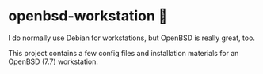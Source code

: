 # openbsd-workstation 🐡

I do normally use Debian for workstations, but OpenBSD is really great, too.

This project contains a few config files and installation materials for an OpenBSD (7.7) workstation.
